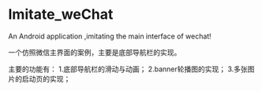 # Imitate_weChat
An Android application ,imitating the main interface of wechat!

一个仿照微信主界面的案例，主要是底部导航栏的实现。

主要的功能有：
1.底部导航栏的滑动与动画；
2.banner轮播图的实现；
3.多张图片的启动页的实现；
